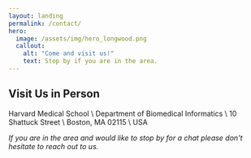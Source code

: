 ```yaml
---
layout: landing
permalink: /contact/
hero:
  image: /assets/img/hero_longwood.png
  callout:
    alt: "Come and visit us!"
    text: Stop by if you are in the area.
---
```


## Visit Us in Person

Harvard Medical School \\
Department of Biomedical Informatics \\
10 Shattuck Street \\
Boston, MA 02115 \\
USA

_If you are in the area and would like to stop by for a chat please don't hesitate to reach out to us._

